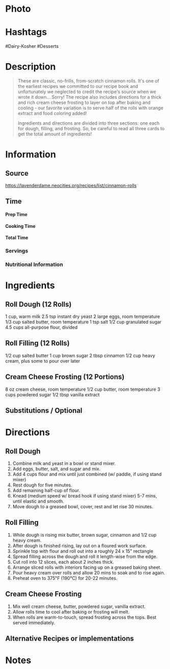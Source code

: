 # Photo

# Hashtags
#Dairy-Kosher #Desserts
# Description
> These are classic, no-frills, from-scratch cinnamon rolls. It's one of the earliest recipes we committed to our recipe book and unfortunately we neglected to credit the recipe's source when we wrote it down... Sorry! The recipe also includes directions for a thick and rich cream cheese frosting to layer on top after baking and cooling - our favorite variation is to serve half of the rolls with orange extract and food coloring added!
> 
> Ingredients and directions are divided into three sections: one each for dough, filling, and frosting. So, be careful to read all three cards to get the total amount of ingredients!

# Information
## Source
https://lavenderdame.neocities.org/recipes/list/cinnamon-rolls

## Time
#### Prep Time

#### Cooking Time

#### Total Time

### Servings

### Nutritional Information

# Ingredients
## Roll Dough (12 Rolls)
1 cup, warm milk
2.5 tsp instant dry yeast
2 large eggs, room temperature
1/3 cup salted butter, room temperature
1 tsp salt
1/2 cup granulated sugar
4.5 cups all-purpose flour, divided
## Roll Filling (12 Rolls)
1/2 cup salted butter
1 cup brown sugar
2 tbsp cinnamon
1/2 cup heavy cream, plus some to pour over later
## Cream Cheese Frosting (12 Portions)
8 oz cream cheese, room temperature
1/2 cup butter, room temperature
3 cups powdered sugar
1/2 tbsp vanilla extract
## Substitutions / Optional

# Directions
## Roll Dough
1) Combine milk and yeast in a bowl or stand mixer.
2) Add eggs, butter, salt, and sugar and mix.
3) Add 4 cups flour and mix until just combined (w/ paddle, if using stand mixer)
4) Rest dough for five minutes.
5) Add remaining half-cup of flour.
6) Knead (medium speed w/ bread hook if using stand mixer) 5-7 mins, until elastic and smooth.
7) Move dough to a greased bowl, cover, rest and let rise 30 minutes.
## Roll Filling
1) While dough is rising mix butter, brown sugar, cinnamon and 1/2 cup heavy cream.
2) After dough is finished rising, lay out on a floured work surface.
3) Sprinkle top with flour and roll out into a roughly 24 x 15" rectangle
4) Spread filling across the dough and roll it length-wise from the edge.
5) Cut roll into 12 slices, each about 2 inches thick.
6) Arrange sliced rolls with interiors facing up on a greased baking sheet.
7) Pour heavy cream over rolls and allow 20 mins to soak and to rise again.
8) Preheat oven to 375℉ (190℃) for 20-22 minutes.
## Cream Cheese Frosting
1) Mix well cream cheese, butter, powdered sugar, vanilla extract.
2) Allow rolls time to cool after baking or frosting will melt.
3) When rolls are warm-to-touch, spread frosting across the tops. Best served immediately.

## Alternative Recipes or implementations

# Notes
